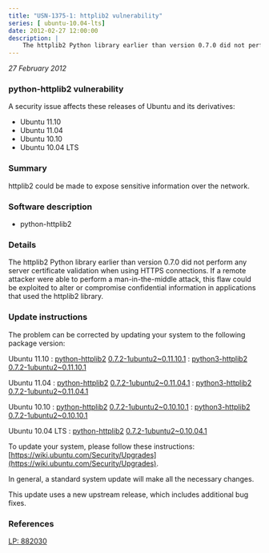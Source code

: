 ```yaml
---
title: "USN-1375-1: httplib2 vulnerability"
series: [ ubuntu-10.04-lts]
date: 2012-02-27 12:00:00
description: |
    The httplib2 Python library earlier than version 0.7.0 did not perform any server certificate validation when using HTTPS connections. If a remote attacker were able to perform a man-in-the-middle attack, this flaw could be exploited to alter or compromise confidential information in applications that used the httplib2 library. 
--- 
```

 
 

*27 February 2012*

### python-httplib2 vulnerability

A security issue affects these releases of Ubuntu and its derivatives:

* Ubuntu 11.10
* Ubuntu 11.04
* Ubuntu 10.10
* Ubuntu 10.04 LTS

### Summary

httplib2 could be made to expose sensitive information over the network. 

### Software description

* python-httplib2 

### Details

The httplib2 Python library earlier than version 0.7.0 did not perform any server certificate validation when using HTTPS connections. If a remote attacker were able to perform a man-in-the-middle attack, this flaw could be exploited to alter or compromise confidential information in applications that used the httplib2 library. 

### Update instructions

The problem can be corrected by updating your system to the following package version:

Ubuntu 11.10
 : [python-httplib2](https://launchpad.net/ubuntu/+source/python-httplib2) <span> [0.7.2-1ubuntu2~0.11.10.1](https://launchpad.net/ubuntu/+source/python-httplib2/0.7.2-1ubuntu2~0.11.10.1) </span> 
 : [python3-httplib2](https://launchpad.net/ubuntu/+source/python-httplib2) <span> [0.7.2-1ubuntu2~0.11.10.1](https://launchpad.net/ubuntu/+source/python-httplib2/0.7.2-1ubuntu2~0.11.10.1) </span> 

Ubuntu 11.04
 : [python-httplib2](https://launchpad.net/ubuntu/+source/python-httplib2) <span> [0.7.2-1ubuntu2~0.11.04.1](https://launchpad.net/ubuntu/+source/python-httplib2/0.7.2-1ubuntu2~0.11.04.1) </span> 
 : [python3-httplib2](https://launchpad.net/ubuntu/+source/python-httplib2) <span> [0.7.2-1ubuntu2~0.11.04.1](https://launchpad.net/ubuntu/+source/python-httplib2/0.7.2-1ubuntu2~0.11.04.1) </span> 

Ubuntu 10.10
 : [python-httplib2](https://launchpad.net/ubuntu/+source/python-httplib2) <span> [0.7.2-1ubuntu2~0.10.10.1](https://launchpad.net/ubuntu/+source/python-httplib2/0.7.2-1ubuntu2~0.10.10.1) </span> 
 : [python3-httplib2](https://launchpad.net/ubuntu/+source/python-httplib2) <span> [0.7.2-1ubuntu2~0.10.10.1](https://launchpad.net/ubuntu/+source/python-httplib2/0.7.2-1ubuntu2~0.10.10.1) </span> 

Ubuntu 10.04 LTS
 : [python-httplib2](https://launchpad.net/ubuntu/+source/python-httplib2) <span> [0.7.2-1ubuntu2~0.10.04.1](https://launchpad.net/ubuntu/+source/python-httplib2/0.7.2-1ubuntu2~0.10.04.1) </span> 

To update your system, please follow these instructions: [https://wiki.ubuntu.com/Security/Upgrades](https://wiki.ubuntu.com/Security/Upgrades).

In general, a standard system update will make all the necessary changes.

This update uses a new upstream release, which includes additional bug fixes. 

### References

 
 [LP: 882030](https://launchpad.net/bugs/882030)
 

